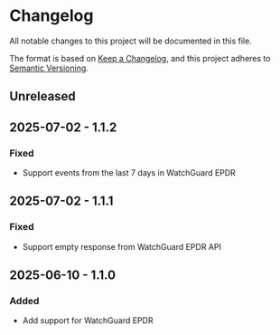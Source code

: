 # Changelog

All notable changes to this project will be documented in this file.

The format is based on [Keep a Changelog](https://keepachangelog.com/en/1.0.0/),
and this project adheres to [Semantic Versioning](https://semver.org/spec/v2.0.0.html).

## Unreleased

## 2025-07-02 - 1.1.2

### Fixed

- Support events from the last 7 days in WatchGuard EPDR

## 2025-07-02 - 1.1.1

### Fixed

- Support empty response from WatchGuard EPDR API

## 2025-06-10 - 1.1.0

### Added

- Add support for WatchGuard EPDR
